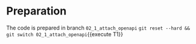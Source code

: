 # Preparation
The code is prepared in branch `02_1_attach_openapi`
`git reset --hard && git switch 02_1_attach_openapi`{{execute T1}}